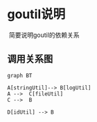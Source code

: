 # goutil说明

​	简要说明goutil的依赖关系

## 调用关系图

```mermaid
graph BT

A[stringUtil]--> B[logUtil]
A -->  C[fileUtil]
C -->  B

D[idUtil] --> B 
```

